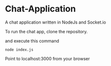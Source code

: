 # Chat-Application
A chat application written in NodeJs and Socket.io


To run the chat app, clone the repository.

and execute this command 

    node index.js
    
Point to localhost:3000 from your browser
